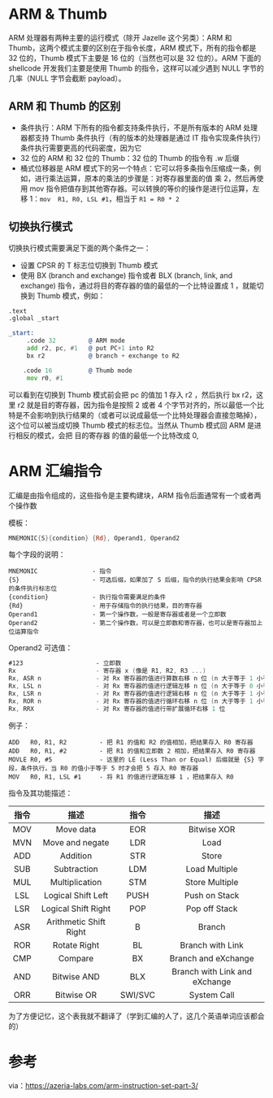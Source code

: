# ARM & Thumb

ARM 处理器有两种主要的运行模式（除开 Jazelle 这个另类）：ARM 和 Thumb，这两个模式主要的区别在于指令长度，ARM 模式下，所有的指令都是 32 位的，Thumb 模式下主要是 16 位的（当然也可以是 32 位的）。ARM 下面的 shellcode 开发我们主要是使用 Thumb 的指令，这样可以减少遇到 NULL 字节的几率（NULL 字节会截断 payload）。

## ARM 和 Thumb 的区别

- 条件执行：ARM 下所有的指令都支持条件执行，不是所有版本的 ARM 处理器都支持 Thumb 条件执行（有的版本的处理器是通过 IT 指令实现条件执行）条件执行需要更高的代码密度，因为它
- 32 位的 ARM 和 32 位的 Thumb：32 位的 Thumb 的指令有 .w 后缀
- 桶式位移器是 ARM 模式下的另一个特点：它可以将多条指令压缩成一条，例如，进行乘法运算，原本的乘法的步骤是：对寄存器里面的值 乘 2，然后再使用 mov 指令把值存到其他寄存器。可以转换的等价的操作是进行位运算，左移 1：`mov  R1, R0, LSL #1`，相当于 `R1 = R0 * 2`

## 切换执行模式

切换执行模式需要满足下面的两个条件之一：

- 设置 CPSR 的 T 标志位切换到 Thumb 模式
- 使用 BX (branch and exchange) 指令或者 BLX (branch, link, and exchange) 指令，通过将目的寄存器的值的最低的一个比特设置成 1 ，就能切换到 Thumb 模式，例如：

```asm
.text
.global _start

_start:
     .code 32         @ ARM mode
     add r2, pc, #1   @ put PC+1 into R2
     bx r2            @ branch + exchange to R2

    .code 16          @ Thumb mode
     mov r0, #1
```

可以看到在切换到 Thumb 模式前会把 pc 的值加 1 存入 r2 ，然后执行 bx r2，这里 r2 就是目的寄存器，因为指令是按照 2 或者 4 个字节对齐的，所以最低一个比特是不会影响到执行结果的（或者可以说成最低一个比特处理器会直接忽略掉），这个位可以被当成切换 Thumb 模式的标志位。当然从 Thumb 模式回 ARM 是进行相反的模式，会把 目的寄存器 的值的最低一个比特改成 0,

# ARM 汇编指令

汇编是由指令组成的，这些指令是主要构建块，ARM 指令后面通常有一个或者两个操作数

模板：

```asm
MNEMONIC{S}{condition} {Rd}, Operand1, Operand2
```

每个字段的说明：

```
MNEMONIC               - 指令
{S}                    - 可选后缀，如果加了 S 后缀，指令的执行结果会影响 CPSR 的条件执行标志位
{condition}            - 执行指令需要满足的条件
{Rd}                   - 用于存储指令的执行结果，目的寄存器
Operand1               - 第一个操作数，一般是寄存器或者是一个立即数
Operand2               - 第二个操作数，可以是立即数和寄存器，也可以是寄存器加上位运算指令
```

Operand2 可选值：

```asm
#123                    - 立即数
Rx                      - 寄存器 x (像是 R1, R2, R3 ...)
Rx, ASR n               - 对 Rx 寄存器的值进行算数右移 n 位 (n 大于等于 1 小于等于 32)
Rx, LSL n               - 对 Rx 寄存器的值进行逻辑左移 n 位 (n 大于等于 0 小于等于 31)
Rx, LSR n               - 对 Rx 寄存器的值进行逻辑右移 n 位 (n 大于等于 1 小于等于 32)
Rx, ROR n               - 对 Rx 寄存器的值进行循环右移 n 位 (n 大于等于 1 小于等于 31)
Rx, RRX                 - 对 Rx 寄存器的值进行带扩展循环右移 1 位
```

例子：

```
ADD   R0, R1, R2         - 把 R1 的值和 R2 的值相加，把结果存入 R0 寄存器
ADD   R0, R1, #2         - 把 R1 的值和立即数 2 相加，把结果存入 R0 寄存器
MOVLE R0, #5             - 这里的 LE (Less Than or Equal) 后缀就是 {S} 字段，条件执行，当 R0 的值小于等于 5 时才会把 5 存入 R0 寄存器
MOV   R0, R1, LSL #1     - 将 R1 的值进行逻辑左移 1 ，把结果存入 R0
```

指令及其功能描述：

| 指令  | 描述                     | 指令      | 描述                            |
|:---:|:----------------------:|:-------:|:-----------------------------:|
| MOV | Move data              | EOR     | Bitwise XOR                   |
| MVN | Move and negate        | LDR     | Load                          |
| ADD | Addition               | STR     | Store                         |
| SUB | Subtraction            | LDM     | Load Multiple                 |
| MUL | Multiplication         | STM     | Store Multiple                |
| LSL | Logical Shift Left     | PUSH    | Push on Stack                 |
| LSR | Logical Shift Right    | POP     | Pop off Stack                 |
| ASR | Arithmetic Shift Right | B       | Branch                        |
| ROR | Rotate Right           | BL      | Branch with Link              |
| CMP | Compare                | BX      | Branch and eXchange           |
| AND | Bitwise AND            | BLX     | Branch with Link and eXchange |
| ORR | Bitwise OR             | SWI/SVC | System Call                   |

为了方便记忆，这个表我就不翻译了（学到汇编的人了，这几个英语单词应该都会的）

# 参考

via：https://azeria-labs.com/arm-instruction-set-part-3/